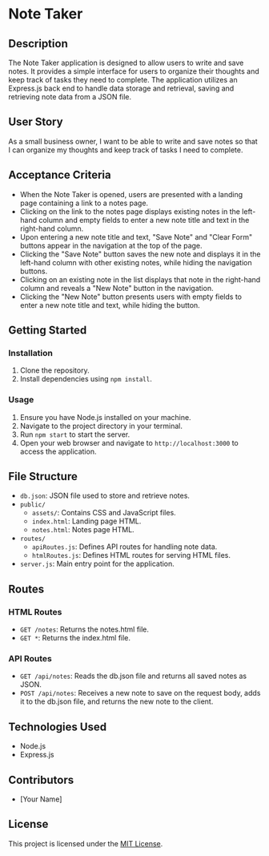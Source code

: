 # Note Taker

## Description

The Note Taker application is designed to allow users to write and save notes. It provides a simple interface for users to organize their thoughts and keep track of tasks they need to complete. The application utilizes an Express.js back end to handle data storage and retrieval, saving and retrieving note data from a JSON file.

## User Story

As a small business owner, I want to be able to write and save notes so that I can organize my thoughts and keep track of tasks I need to complete.

## Acceptance Criteria

- When the Note Taker is opened, users are presented with a landing page containing a link to a notes page.
- Clicking on the link to the notes page displays existing notes in the left-hand column and empty fields to enter a new note title and text in the right-hand column.
- Upon entering a new note title and text, "Save Note" and "Clear Form" buttons appear in the navigation at the top of the page.
- Clicking the "Save Note" button saves the new note and displays it in the left-hand column with other existing notes, while hiding the navigation buttons.
- Clicking on an existing note in the list displays that note in the right-hand column and reveals a "New Note" button in the navigation.
- Clicking the "New Note" button presents users with empty fields to enter a new note title and text, while hiding the button.

## Getting Started

### Installation

1. Clone the repository.
2. Install dependencies using `npm install`.

### Usage

1. Ensure you have Node.js installed on your machine.
2. Navigate to the project directory in your terminal.
3. Run `npm start` to start the server.
4. Open your web browser and navigate to `http://localhost:3000` to access the application.

## File Structure

- `db.json`: JSON file used to store and retrieve notes.
- `public/`
  - `assets/`: Contains CSS and JavaScript files.
  - `index.html`: Landing page HTML.
  - `notes.html`: Notes page HTML.
- `routes/`
  - `apiRoutes.js`: Defines API routes for handling note data.
  - `htmlRoutes.js`: Defines HTML routes for serving HTML files.
- `server.js`: Main entry point for the application.

## Routes

### HTML Routes

- `GET /notes`: Returns the notes.html file.
- `GET *`: Returns the index.html file.

### API Routes

- `GET /api/notes`: Reads the db.json file and returns all saved notes as JSON.
- `POST /api/notes`: Receives a new note to save on the request body, adds it to the db.json file, and returns the new note to the client.

## Technologies Used

- Node.js
- Express.js

## Contributors

- [Your Name]

## License

This project is licensed under the [MIT License](LICENSE).
